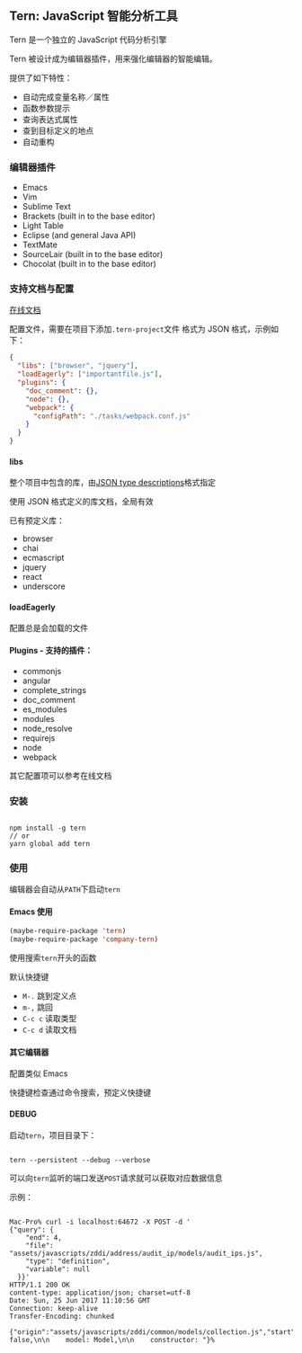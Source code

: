 ## Tern: JavaScript 智能分析工具

Tern 是一个独立的 JavaScript 代码分析引擎

Tern 被设计成为编辑器插件，用来强化编辑器的智能编辑。

提供了如下特性：

- 自动完成变量名称／属性
- 函数参数提示
- 查询表达式属性
- 查到目标定义的地点
- 自动重构

### 编辑器插件

- Emacs
- Vim
- Sublime Text
- Brackets (built in to the base editor)
- Light Table
- Eclipse (and general Java API)
- TextMate
- SourceLair (built in to the base editor)
- Chocolat (built in to the base editor)

### 支持文档与配置

[在线文档](http://ternjs.net/doc/manual.html)

配置文件，需要在项目下添加`.tern-project`文件
格式为 JSON 格式，示例如下：

```json
{
  "libs": ["browser", "jquery"],
  "loadEagerly": ["importantfile.js"],
  "plugins": {
    "doc_comment": {},
    "node": {},
    "webpack": {
      "configPath": "./tasks/webpack.conf.js"
    }
  }
}
```

#### libs

整个项目中包含的库，由[JSON type descriptions](http://ternjs.net/doc/manual.html#typedef)格式指定

使用 JSON 格式定义的库文档，全局有效

已有预定义库：

- browser
- chai
- ecmascript
- jquery
- react
- underscore

#### loadEagerly

配置总是会加载的文件

#### Plugins - 支持的插件：

- commonjs
- angular
- complete_strings
- doc_comment
- es_modules
- modules
- node_resolve
- requirejs
- node
- webpack

其它配置项可以参考在线文档

### 安装

```shell

npm install -g tern
// or
yarn global add tern

```

### 使用

编辑器会自动从`PATH`下启动`tern`

#### Emacs 使用

```lisp
(maybe-require-package 'tern)
(maybe-require-package 'company-tern)
```

使用搜索`tern`开头的函数

默认快捷键

- `M-.` 跳到定义点
- `m-,` 跳回
- `C-c c` 读取类型
- `C-c d` 读取文档

#### 其它编辑器

配置类似 Emacs

快捷键检查通过命令搜索，预定义快捷键

#### DEBUG

启动`tern`，项目目录下：

```shell

tern --persistent --debug --verbose

```

可以向`tern`监听的端口发送`POST`请求就可以获取对应数据信息

示例：

```shell

Mac-Pro% curl -i localhost:64672 -X POST -d '
{"query": {
    "end": 4,
    "file": "assets/javascripts/zddi/address/audit_ip/models/audit_ips.js",
    "type": "definition",
    "variable": null
  }}'
HTTP/1.1 200 OK
content-type: application/json; charset=utf-8
Date: Sun, 25 Jun 2017 11:10:56 GMT
Connection: keep-alive
Transfer-Encoding: chunked

{"origin":"assets/javascripts/zddi/common/models/collection.js","start":361,"end":1130,"file":"assets/javascripts/zddi/common/models/collection.js","contextOffset":50,"context":"able: false,\n\n    model: Model,\n\n    constructor: "}%

```
